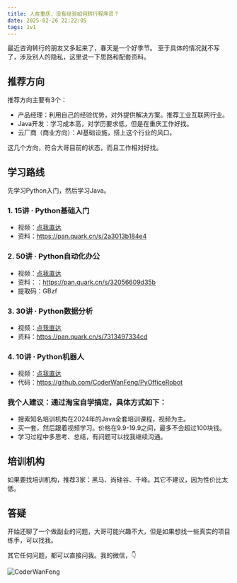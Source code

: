 ```yaml
---
title: 人在重庆，没有经验如何转行程序员？
date: 2025-02-26 22:22:05
tags: 1v1
---
```


最近咨询转行的朋友又多起来了，春天是一个好季节。
至于具体的情况就不写了，涉及别人的隐私，这里说一下思路和配套资料。


## 推荐方向

推荐方向主要有3个：

- 产品经理：利用自己的经验优势，对外提供解决方案。推荐工业互联网行业。
- Java开发：学习成本高，对学历要求低，但是在重庆工作好找。
- 云厂商（商业方向）：AI基础设施，搭上这个行业的风口。

这几个方向，符合大哥目前的状态，而且工作相对好找。

## 学习路线

先学习Python入门，然后学习Java。


### 1. 15讲 · Python基础入门

- 视频：[点我直达](https://www.python-office.com/course-002/15-Python/15-Python.html)
- 资料：https://pan.quark.cn/s/2a3013b184e4

### 2. 50讲 · Python自动化办公

- 视频：[点我直达](https://www.python-office.com/course/50-python-office.html#%E7%BB%99%E5%B0%8F%E7%99%BD%E7%9A%84%E3%80%8A50%E8%AE%B2-%C2%B7-python%E8%87%AA%E5%8A%A8%E5%8C%96%E5%8A%9E%E5%85%AC%E3%80%8B)
- 资料：：https://pan.quark.cn/s/32056609d35b
- 提取码：GBzf

### 3. 30讲 · Python数据分析

- 视频：[点我直达](http://www.python-office.com/course-002/30-Excel/30-Excel.html)
- 资料：https://pan.quark.cn/s/7313497334cd

### 4. 10讲 · Python机器人

- 视频：[点我直达](https://www.python-office.com/course-002/10-PyOfficeRobot/10-PyOfficeRobot.html)
- 代码：https://github.com/CoderWanFeng/PyOfficeRobot



### 我个人建议：通过淘宝自学搞定，具体方式如下：

- 搜索知名培训机构在2024年的Java全套培训课程，视频为主。
- 买一套，然后跟着视频学习。价格在9.9-19.9之间，最多不会超过100块钱。
- 学习过程中多思考、总结，有问题可以找我继续沟通。

## 培训机构

如果要找培训机构，推荐3家：黑马、尚硅谷、千峰。其它不建议，因为性价比太低。


## 答疑

开始还聊了一个做副业的问题，大哥可能兴趣不大，但是如果想找一些真实的项目练手，可以找我。

其它任何问题，都可以直接问我。我的微信，👇

![CoderWanFeng](https://python-office-1300615378.cos.ap-chongqing.myqcloud.com/wechat/qr-code.jpg)




